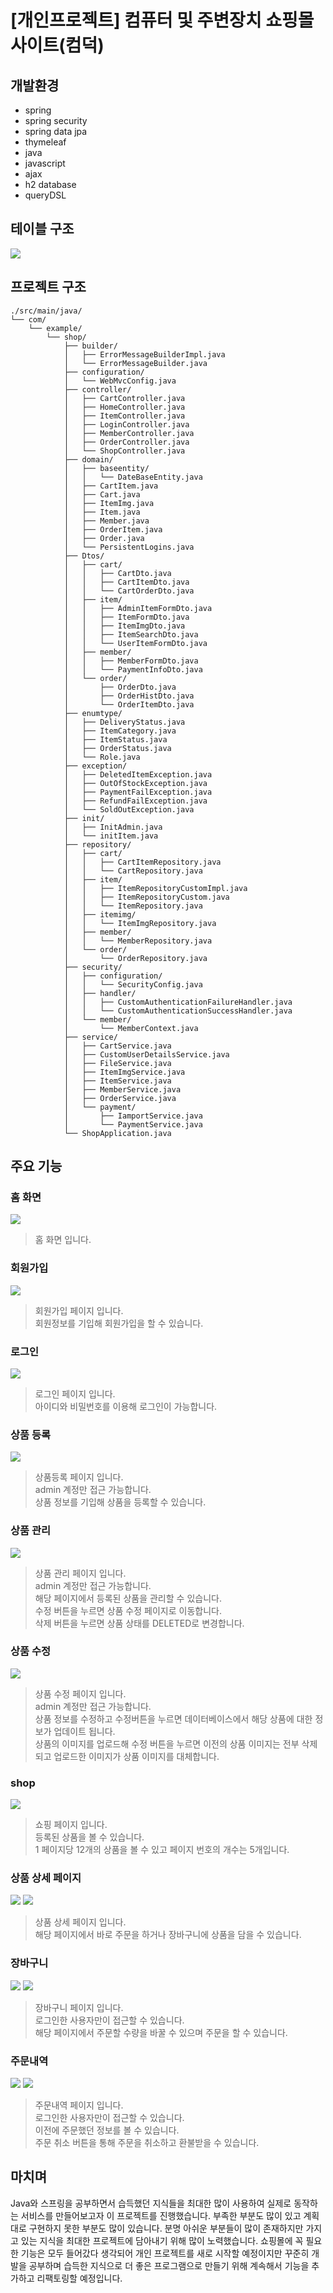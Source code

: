 # [개인프로젝트] 컴퓨터 및 주변장치 쇼핑몰 사이트(컴덕)
## 개발환경
* spring
* spring security
* spring data jpa
* thymeleaf
* java
* javascript
* ajax
* h2 database
* queryDSL
## 테이블 구조
<img src="./table_diagram.png">

## 프로젝트 구조
```
./src/main/java/
└── com/
    └── example/
        └── shop/
            ├── builder/
            │   ├── ErrorMessageBuilderImpl.java
            │   └── ErrorMessageBuilder.java
            ├── configuration/
            │   └── WebMvcConfig.java
            ├── controller/
            │   ├── CartController.java
            │   ├── HomeController.java
            │   ├── ItemController.java
            │   ├── LoginController.java
            │   ├── MemberController.java
            │   ├── OrderController.java
            │   └── ShopController.java
            ├── domain/
            │   ├── baseentity/
            │   │   └── DateBaseEntity.java
            │   ├── CartItem.java
            │   ├── Cart.java
            │   ├── ItemImg.java
            │   ├── Item.java
            │   ├── Member.java
            │   ├── OrderItem.java
            │   ├── Order.java
            │   └── PersistentLogins.java
            ├── Dtos/
            │   ├── cart/
            │   │   ├── CartDto.java
            │   │   ├── CartItemDto.java
            │   │   └── CartOrderDto.java
            │   ├── item/
            │   │   ├── AdminItemFormDto.java
            │   │   ├── ItemFormDto.java
            │   │   ├── ItemImgDto.java
            │   │   ├── ItemSearchDto.java
            │   │   └── UserItemFormDto.java
            │   ├── member/
            │   │   ├── MemberFormDto.java
            │   │   └── PaymentInfoDto.java
            │   └── order/
            │       ├── OrderDto.java
            │       ├── OrderHistDto.java
            │       └── OrderItemDto.java
            ├── enumtype/
            │   ├── DeliveryStatus.java
            │   ├── ItemCategory.java
            │   ├── ItemStatus.java
            │   ├── OrderStatus.java
            │   └── Role.java
            ├── exception/
            │   ├── DeletedItemException.java
            │   ├── OutOfStockException.java
            │   ├── PaymentFailException.java
            │   ├── RefundFailException.java
            │   └── SoldOutException.java
            ├── init/
            │   ├── InitAdmin.java
            │   └── initItem.java
            ├── repository/
            │   ├── cart/
            │   │   ├── CartItemRepository.java
            │   │   └── CartRepository.java
            │   ├── item/
            │   │   ├── ItemRepositoryCustomImpl.java
            │   │   ├── ItemRepositoryCustom.java
            │   │   └── ItemRepository.java
            │   ├── itemimg/
            │   │   └── ItemImgRepository.java
            │   ├── member/
            │   │   └── MemberRepository.java
            │   └── order/
            │       └── OrderRepository.java
            ├── security/
            │   ├── configuration/
            │   │   └── SecurityConfig.java
            │   ├── handler/
            │   │   ├── CustomAuthenticationFailureHandler.java
            │   │   └── CustomAuthenticationSuccessHandler.java
            │   └── member/
            │       └── MemberContext.java
            ├── service/
            │   ├── CartService.java
            │   ├── CustomUserDetailsService.java
            │   ├── FileService.java
            │   ├── ItemImgService.java
            │   ├── ItemService.java
            │   ├── MemberService.java
            │   ├── OrderService.java
            │   └── payment/
            │       ├── IamportService.java
            │       └── PaymentService.java
            └── ShopApplication.java
```

## 주요 기능
### 홈 화면
<img src="./screenshot/홈화면.png">

> 홈 화면 입니다.
### 회원가입
<img src="./screenshot/회원가입.png">

> 회원가입 페이지 입니다.<br>
> 회원정보를 기입해 회원가입을 할 수 있습니다.
### 로그인
<img src="./screenshot/로그인.png">

> 로그인 페이지 입니다.<br>
> 아이디와 비밀번호를 이용해 로그인이 가능합니다.<br>
### 상품 등록
<img src="./screenshot/상품등록.png">

> 상품등록 페이지 입니다.<br>
> admin 계정만 접근 가능합니다.<br>
> 상품 정보를 기입해 상품을 등록할 수 있습니다.
### 상품 관리
<img src="./screenshot/상품관리.png">

> 상품 관리 페이지 입니다.<br>
> admin 계정만 접근 가능합니다.<br>
> 해당 페이지에서 등록된 상품을 관리할 수 있습니다.<br>
> 수정 버튼을 누르면 상품 수정 페이지로 이동합니다.<br>
> 삭제 버튼을 누르면 상품 상태를 DELETED로 변경합니다.
### 상품 수정
<img src="./screenshot/상품수정.png">

> 상품 수정 페이지 입니다.<br>
> admin 계정만 접근 가능합니다.<br>
> 상품 정보를 수정하고 수정버튼을 누르면 데이터베이스에서 해당 상품에 대한 정보가 업데이트 됩니다.<br>
> 상품의 이미지를 업로드해 수정 버튼을 누르면 이전의 상품 이미지는 전부 삭제되고 업로드한 이미지가 상품 이미지를 대체합니다.
### shop
<img src="./screenshot/shop.png">

> 쇼핑 페이지 입니다.<br>
> 등록된 상품을 볼 수 있습니다.<br>
> 1 페이지당 12개의 상품을 볼 수 있고 페이지 번호의 개수는 5개입니다.
### 상품 상세 페이지
<img src="./screenshot/상품보기.png">
<img src="./screenshot/결제.png">

> 상품 상세 페이지 입니다.<br>
> 해당 페이지에서 바로 주문을 하거나 장바구니에 상품을 담을 수 있습니다.
### 장바구니
<img src="./screenshot/장바구니.png">
<img src="./screenshot/결제2.png">

> 장바구니 페이지 입니다.<br>
> 로그인한 사용자만이 접근할 수 있습니다.<br>
> 해당 페이지에서 주문할 수량을 바꿀 수 있으며 주문을 할 수 있습니다.
### 주문내역
<img src="./screenshot/주문내역.png">
<img src="./screenshot/주문취소.png">

> 주문내역 페이지 입니다.<br>
> 로그인한 사용자만이 접근할 수 있습니다.<br>
> 이전에 주문했던 정보를 볼 수 있습니다.<br>
> 주문 취소 버튼을 통해 주문을 취소하고 환불받을 수 있습니다.
## 마치며
Java와 스프링을 공부하면서 습득했던 지식들을 최대한 많이 사용하여 실제로 동작하는 서비스를 만들어보고자 이 프로젝트를 진행했습니다. 
부족한 부분도 많이 있고 계획대로 구현하지 못한 부분도 많이 있습니다.
분명 아쉬운 부분들이 많이 존재하지만 가지고 있는 지식을 최대한 프로젝트에 담아내기 위해 많이 노력했습니다.
쇼핑몰에 꼭 필요한 기능은 모두 들어갔다 생각되어 개인 프로젝트를 새로 시작할 예정이지만 꾸준히 개발을 공부하며 습득한 지식으로 더 좋은 프로그램으로 만들기 위해 계속해서 기능을 추가하고 리팩토링할 예정입니다.